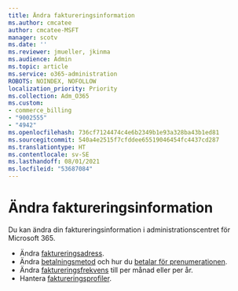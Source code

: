 ```yaml
---
title: Ändra faktureringsinformation
ms.author: cmcatee
author: cmcatee-MSFT
manager: scotv
ms.date: ''
ms.reviewer: jmueller, jkinma
ms.audience: Admin
ms.topic: article
ms.service: o365-administration
ROBOTS: NOINDEX, NOFOLLOW
localization_priority: Priority
ms.collection: Adm_O365
ms.custom:
- commerce_billing
- "9002555"
- "4942"
ms.openlocfilehash: 736cf7124474c4e6b2349b1e93a328ba43b1ed81
ms.sourcegitcommit: 540a4e2515f7cfddee65519046454fc4437cd287
ms.translationtype: HT
ms.contentlocale: sv-SE
ms.lasthandoff: 08/01/2021
ms.locfileid: "53687084"
---
```

# <a name="change-billing-information"></a>Ändra faktureringsinformation

Du kan ändra din faktureringsinformation i administrationscentret för Microsoft 365. 

- Ändra [faktureringsadress](/microsoft-365/commerce/billing-and-payments/change-your-billing-addresses).
- Ändra [betalningsmetod](/microsoft-365/commerce/billing-and-payments/manage-payment-methods) och hur du [betalar för prenumerationen](/microsoft-365/commerce/billing-and-payments/pay-for-your-subscription).
- Ändra [faktureringsfrekvens](/microsoft-365/commerce/billing-and-payments/change-payment-frequency) till per månad eller per år.
- Hantera [faktureringsprofiler](/microsoft-365/commerce/billing-and-payments/manage-billing-profiles).
